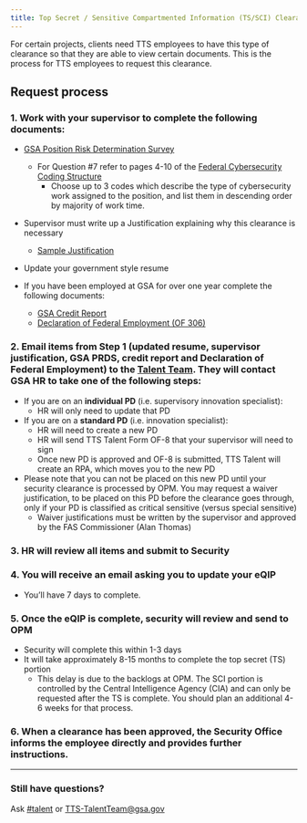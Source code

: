 ```yaml
---
title: Top Secret / Sensitive Compartmented Information (TS/SCI) Clearance
---
```


For certain projects, clients need TTS employees to have this type of clearance so that they are able to view certain documents.  This is the process for TTS employees to request this clearance.

## Request process

### 1. Work with your supervisor to complete the following documents:
* [GSA Position Risk Determination Survey](https://goo.gl/nC9D5S)
   * For Question #7 refer to pages 4-10 of the [Federal Cybersecurity Coding Structure](https://goo.gl/633NXj)  
     * Choose up to 3 codes which describe the type of cybersecurity work assigned to the position, and list them in descending order by majority of work time.

* Supervisor must write up a Justification explaining why this clearance is necessary
   * [Sample Justification](https://goo.gl/FVRmeZ)

* Update your government style resume

* If you have been employed at GSA for over one year complete the following documents:
   * [GSA Credit Report](https://goo.gl/GiFhBy)
   * [Declaration of Federal Employment (OF 306)](https://goo.gl/QDkDZC)

### 2. Email items from Step 1 (updated resume, supervisor justification, GSA PRDS, credit report and Declaration of Federal Employment) to the [Talent Team](mailto:TTS-TalentTeam@gsa.gov).  They will contact GSA HR to take one of the following steps:
* If you are on an **individual PD** (i.e. supervisory innovation specialist):
   * HR will only need to update that PD
* If you are on a **standard PD** (i.e. innovation specialist):
   * HR will need to create a new PD
   * HR will send TTS Talent Form OF-8 that your supervisor will need to sign
   * Once new PD is approved and OF-8 is submitted, TTS Talent will create an RPA, which moves you to the new PD
* Please note that you can not be placed on this new PD until your security clearance is processed by OPM. You may request a waiver justification, to be placed on this PD before the clearance goes through, only if your PD is classified as critical sensitive (versus special sensitive)
    * Waiver justifications must be written by the supervisor and approved by the FAS Commissioner (Alan Thomas)

### 3. HR will review all items and submit to Security

### 4. You will receive an email asking you to update your eQIP  
* You’ll have 7 days to complete.

### 5. Once the eQIP is complete, security will review and send to OPM 
* Security will complete this within 1-3 days
* It will take approximately 8-15 months to complete the top secret (TS) portion 
  * This delay is due to the backlogs at OPM. The SCI portion is controlled by the Central Intelligence Agency (CIA) and can only be requested after the TS is complete.  You should plan an additional 4-6 weeks for that process.
  
### 6. When a clearance has been approved, the Security Office informs the employee directly and provides further instructions. 

--------------------------------------------------------------------------------

### Still have questions?

Ask [#talent](https://gsa-tts.slack.com/messages/talent) or [TTS-TalentTeam@gsa.gov](mailto:TTS-TalentTeam@gsa.gov)
